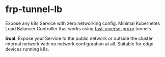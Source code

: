 # frp-tunnel-lb
Expose any k8s Service with zero networking config. Minimal Kubernetes Load Balancer Controller that works using [fast-reverse-proxy](https://github.com/fatedier/frp) tunnels.

**Goal**: Expose your Service to the public network or outside the cluster internal network with no network configuration at all. Suitable for edge devices running k8s.

